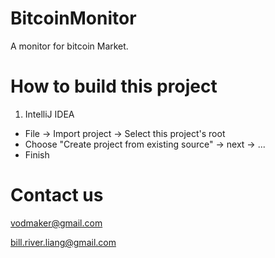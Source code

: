 BitcoinMonitor
==============

A monitor for bitcoin Market.


How to build this project
=========================

1. IntelliJ IDEA
	
+ File -> Import project -> Select this project's root
+ Choose "Create project from existing source" -> next -> ... 
+ Finish	

Contact us
==========

vodmaker@gmail.com

bill.river.liang@gmail.com
